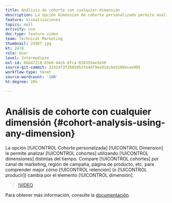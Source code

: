 ```yaml
---
title: Análisis de cohorte con cualquier dimensión
description: La opción Dimension de cohorte personalizado permite analizar cohortes mediante dimensiones que no sean temporales. Compare cohortes por Canal de marketing, región de campaña, página de producto, etc. para comprender mejor cómo cambia la retención (o la pérdida) por elemento de dimensión.
feature: Visualizaciones
topics: null
activity: use
doc-type: feature video
team: Technical Marketing
thumbnail: 25967.jpg
kt: 2478
role: User
level: Intermediate
exl-id: 0bb472c0-83e6-44cb-8fca-658355ae3e50
source-git-commit: 32424f3f2b05952fe4df9ea91dcbe51684cee905
workflow-type: tm+mt
source-wordcount: '100'
ht-degree: 28%

---
```


# Análisis de cohorte con cualquier dimensión {#cohort-analysis-using-any-dimension}

La opción [!UICONTROL Cohorte personalizada] [!UICONTROL Dimension] le permite analizar [!UICONTROL cohortes] utilizando [!UICONTROL dimensiones] distintas del tiempo. Compare [!UICONTROL cohortes] por canal de marketing, región de campaña, página de producto, etc. para comprender mejor cómo [!UICONTROL retención] (o [!UICONTROL producir]) cambia por el elemento [!UICONTROL dimensión].

>[!VIDEO](https://video.tv.adobe.com/v/25967/?quality=12)

Para obtener más información, consulte la [documentación](https://marketing.adobe.com/resources/help/es_ES/analytics/analysis-workspace/cohort_analysis.html).
